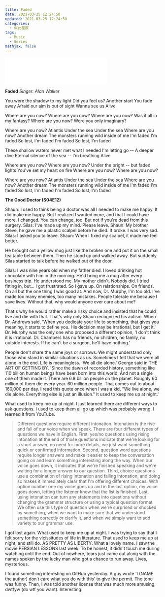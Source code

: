 ```yaml
---
title: Faded
date: 2021-03-25 12:24:50
updated: 2021-03-25 12:24:50
categories:
  - 似此星辰
tags:
  - Music
  - Series
mathjax: false
---
```



<iframe frameborder="no" border="0" marginwidth="0" marginheight="0" width=330 height=86 src="//music.163.com/outchain/player?type=2&id=36990266&auto=1&height=66"></iframe>


**Faded**
*Singer: Alan Walker*

You were the shadow to my light
Did you feel us?
Another start
You fade away
Afraid our aim is out of sight
Wanna see us
Alive

Where are you now?
Where are you now?
Where are you now?
Was it all in my fantasy?
Where are you now?
Were you only imaginary?

Where are you now?
Atlantis
Under the sea
Under the sea
Where are you now?
Another dream
The monsters running wild inside of me
I'm faded
I'm faded
So lost, I'm faded
I'm faded
So lost, I'm faded

These shallow waters never met what I needed
I'm letting go -- A deeper dive
Eternal silence of the sea -- I'm breathing
Alive

Where are you now?
Where are you now?
Under the bright -- but faded lights
You've set my heart on fire
Where are you now?
Where are you now?

Where are you now?
Atlantis
Under the sea
Under the sea
Where are you now?
Another dream
The monsters running wild inside of me
I'm faded
I'm faded
So lost, I'm faded
I'm faded
So lost, I'm faded



**The Good Doctor (S04E12)**

Shaun: I used to think being a doctor was all I needed to make me happy. It did make me happy. But I realized I wanted more, and that I could have more. I changed. You can change, too. But not if you're dead from this surgery. 
Silas: I've made up my mind. Please leave.
Shaun: My brother Steve, he gave me a plastic scalpel before he died. It broke. I was very sad.
Silas: I asked you to leave.
Shaun: When I fixed my scalpel, it made me feel better.

He brought out a yellow mug just like the broken one and put it on the small tea table between them. Then he stood up and walked away. But suddenly Silas started to talk before he walked out of the door.

Silas: I was nine years old when my father died. I loved drinking hot chocolate with him in the morning. He'd bring me a mug after every business trip. He understood me. My mother didn't. Nobody did. I tried fitting in, but... I got frustrated. So I gave up. On relationships. On friends. On all but the one thing I was good at. And now, Dr. Murphy, I'm too old. I've made too many enemies, too many mistakes. People tolerate me because I save lives. Without that, why would anyone ever care about me?

That's why he would rather make a risky choice and insisted that he could live and die with that. That's why only Shaun recognized his autism. When Dr. Andrews said, 'When you dedicate your life to something, that gives you meaning, it starts to define you. His decision may be irrational, but I get it.' Dr. Murphy was the only one who proposed a different opinion, 'I don't think it is irrational. Dr. Chambers has no friends, no children, no family, no outside interests. If he can't be a surgeon, he'll have nothing.'

People don't share the same joys or sorrows. We might understand only those who stand in similar situations as us. Sometimes I felt that we were all alone in the end. Life is meaningless. 'We all die alone.' George said in THE ART OF GETTING BY. 'Since the dawn of recorded history, something like 110 billion human beings have been born into this world. And not a single one of them made it. There are 6.8 billion people on the planet. Roughly 60 million of them die every year. 60 million people. That comes out to about 160,000 per day. I read this quote once when I was a kid, "We live alone, we die alone. Everything else is just an illusion." It used to keep me up at night.'

What used to keep me up at night. I just learned there are different ways to ask questions. I used to keep them all go up which was probably wrong. I learned it from YouTube. 
> Different questions require different intonation. Intonation is the rise and fall of our voice when we speak. There are four different types of questions we have in English. First, yes/no questions using rising intonation at the end of those questions indicate that we're looking for a short answer, no need for more details, we just want something quick or confirmed information. Second, question word questions require longer answers and make it easier to keep the conversation going on and learn something interesting along the way. When our voice goes down, it indicates that we're finished speaking and we're waiting for a longer answer to our question. Third, choice questions use a combination of rising intonation and falling intonation, and doing so makes it immediately clear that I'm offering different choices. With option number one my voice goes up and in the last option, my voice goes down, letting the listener know that the list is finished. Last, using intonation can turn any statements into questions without changing the grammar structure or using a typical question format. We often use this type of question when we're surprised or shocked by something, when we want to make sure that we understood something correctly or clarify it, and when we simply want to add variety to our grammar use.

I got lost again. What used to keep me up at night. I was trying to say that I felt sorry for the vicissitudes of life in literature. That used to keep me up at night, and still do. AS PRETTY AS LIBERTY. What a lovely name. I saw the movie PERSIAN LESSONS last week. To be honest, it didn't touch me during watching until the end. Out of nowhere, tears just came out along with the names spoken by the lucky man who got a chance to run away. Lives, mysterious.

I found something interesting on GitHub yesterday. A guy wrote 'I (NAME the author) don't care what you do with this' to give the permit. The tone was funny. Then, I was told another license that was much more amusing, dwtfyw (do wtf you want). Interesting.



